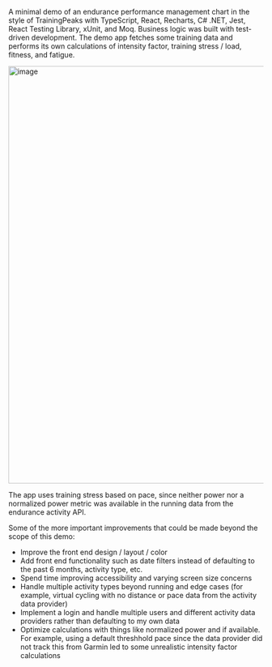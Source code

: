 A minimal demo of an endurance performance management chart in the style of TrainingPeaks with TypeScript, React, Recharts, C# .NET, Jest, React Testing Library, xUnit, and Moq. Business logic was built with test-driven development. The demo app fetches some training data and performs its own calculations of intensity factor, training stress / load, fitness, and fatigue.

<img width="1381" height="824" alt="image" src="https://github.com/user-attachments/assets/f2f6583c-8c45-4729-bbac-5dd4afb3215f" />

The app uses training stress based on pace, since neither power nor a normalized power metric was available in the running data from the endurance activity API.

Some of the more important improvements that could be made beyond the scope of this demo:
- Improve the front end design / layout / color
- Add front end functionality such as date filters instead of defaulting to the past 6 months, activity type, etc.
- Spend time improving accessibility and varying screen size concerns
- Handle multiple activity types beyond running and edge cases (for example, virtual cycling with no distance or pace data from the activity data provider)
- Implement a login and handle multiple users and different activity data providers rather than defaulting to my own data
- Optimize calculations with things like normalized power and if available. For example, using a default threshhold pace since the data provider did not track this from Garmin led to some unrealistic intensity factor calculations
